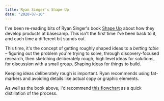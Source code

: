 ```yaml
---
title: Ryan Singer's Shape Up
date: "2020-07-16"
---
```


I've been re-reading bits of Ryan Singer's book [Shape Up](https://basecamp.com/shapeup/webbook) about how they develop products at basecamp. This isn't the first time I've been back to it, and each time a different bit stands out.

This time, it's the concept of getting roughly shaped ideas to a *betting table* – figuring out the problem you're trying to solve, through discovery-focused research, then sketching deliberately rough, high level ideas for solutions, for discussion with a small group. Shaping ideas for things to build.

Keeping ideas deliberately rough is important. Ryan recommends using fat-markers and avoiding details like actual copy or graphic elements.

As well as the book above, I'd recommend [this flowchart](https://miro.com/app/board/o9J_kvhsaAU=/) as a quick distillation of the process.